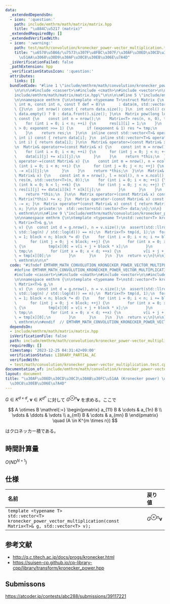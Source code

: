 ```yaml
---
data:
  _extendedDependsOn:
  - icon: ':question:'
    path: include/emthrm/math/matrix/matrix.hpp
    title: "\u884C\u5217 (matrix)"
  _extendedRequiredBy: []
  _extendedVerifiedWith:
  - icon: ':warning:'
    path: test/math/convolution/kronecker_power-vector_multiplication.test.cpp
    title: "\u6570\u5B66/\u7573\u307F\u8FBC\u307F/\u30AF\u30ED\u30CD\u30C3\u30AB\u30FC\
      \u51AA\u3068\u30D9\u30AF\u30C8\u30EB\u306E\u7A4D"
  _isVerificationFailed: false
  _pathExtension: hpp
  _verificationStatusIcon: ':question:'
  attributes:
    links: []
  bundledCode: "#line 1 \"include/emthrm/math/convolution/kronecker_power-vector_multiplication.hpp\"\
    \n\n\n\n#include <cassert>\n#include <cmath>\n#include <vector>\n\n#line 1 \"\
    include/emthrm/math/matrix/matrix.hpp\"\n\n\n\n#line 5 \"include/emthrm/math/matrix/matrix.hpp\"\
    \n\nnamespace emthrm {\n\ntemplate <typename T>\nstruct Matrix {\n  explicit Matrix(const\
    \ int m, const int n, const T def = 0)\n      : data(m, std::vector<T>(n, def))\
    \ {}\n\n  int nrow() const { return data.size(); }\n  int ncol() const { return\
    \ data.empty() ? 0 : data.front().size(); }\n\n  Matrix pow(long long exponent)\
    \ const {\n    const int n = nrow();\n    Matrix<T> res(n, n, 0), tmp = *this;\n\
    \    for (int i = 0; i < n; ++i) {\n      res[i][i] = 1;\n    }\n    for (; exponent\
    \ > 0; exponent >>= 1) {\n      if (exponent & 1) res *= tmp;\n      tmp *= tmp;\n\
    \    }\n    return res;\n  }\n\n  inline const std::vector<T>& operator[](const\
    \ int i) const { return data[i]; }\n  inline std::vector<T>& operator[](const\
    \ int i) { return data[i]; }\n\n  Matrix& operator=(const Matrix& x) = default;\n\
    \n  Matrix& operator+=(const Matrix& x) {\n    const int m = nrow(), n = ncol();\n\
    \    for (int i = 0; i < m; ++i) {\n      for (int j = 0; j < n; ++j) {\n    \
    \    data[i][j] += x[i][j];\n      }\n    }\n    return *this;\n  }\n\n  Matrix&\
    \ operator-=(const Matrix& x) {\n    const int m = nrow(), n = ncol();\n    for\
    \ (int i = 0; i < m; ++i) {\n      for (int j = 0; j < n; ++j) {\n        data[i][j]\
    \ -= x[i][j];\n      }\n    }\n    return *this;\n  }\n\n  Matrix& operator*=(const\
    \ Matrix& x) {\n    const int m = nrow(), l = ncol(), n = x.ncol();\n    std::vector<std::vector<T>>\
    \ res(m, std::vector<T>(n, 0));\n    for (int i = 0; i < m; ++i) {\n      for\
    \ (int k = 0; k < l; ++k) {\n        for (int j = 0; j < n; ++j) {\n         \
    \ res[i][j] += data[i][k] * x[k][j];\n        }\n      }\n    }\n    data.swap(res);\n\
    \    return *this;\n  }\n\n  Matrix operator+(const Matrix& x) const { return\
    \ Matrix(*this) += x; }\n  Matrix operator-(const Matrix& x) const { return Matrix(*this)\
    \ -= x; }\n  Matrix operator*(const Matrix& x) const { return Matrix(*this) *=\
    \ x; }\n\n private:\n  std::vector<std::vector<T>> data;\n};\n\n}  // namespace\
    \ emthrm\n\n\n#line 9 \"include/emthrm/math/convolution/kronecker_power-vector_multiplication.hpp\"\
    \n\nnamespace emthrm {\n\ntemplate <typename T>\nstd::vector<T> kronecker_power_vector_multiplication(const\
    \ Matrix<T>& g,\n                                                     std::vector<T>\
    \ v) {\n  const int d = g.nrow(), n = v.size();\n  assert(std::llround(std::pow(d,\
    \ std::log(n) / std::log(d))) == n);\n  Matrix<T> tmp(d, 1);\n  for (int block\
    \ = 1; block < n; block *= d) {\n    for (int i = 0; i < n; i += block * d) {\n\
    \      for (int j = 0; j < block; ++j) {\n        for (int x = 0; x < d; ++x)\
    \ {\n          tmp[x][0] = v[i + j + block * x];\n        }\n        tmp = g *\
    \ tmp;\n        for (int x = 0; x < d; ++x) {\n          v[i + j + block * x]\
    \ = tmp[x][0];\n        }\n      }\n    }\n  }\n  return v;\n}\n\n}  // namespace\
    \ emthrm\n\n\n"
  code: "#ifndef EMTHRM_MATH_CONVOLUTION_KRONECKER_POWER_VECTOR_MULTIPLICATION_HPP_\n\
    #define EMTHRM_MATH_CONVOLUTION_KRONECKER_POWER_VECTOR_MULTIPLICATION_HPP_\n\n\
    #include <cassert>\n#include <cmath>\n#include <vector>\n\n#include \"emthrm/math/matrix/matrix.hpp\"\
    \n\nnamespace emthrm {\n\ntemplate <typename T>\nstd::vector<T> kronecker_power_vector_multiplication(const\
    \ Matrix<T>& g,\n                                                     std::vector<T>\
    \ v) {\n  const int d = g.nrow(), n = v.size();\n  assert(std::llround(std::pow(d,\
    \ std::log(n) / std::log(d))) == n);\n  Matrix<T> tmp(d, 1);\n  for (int block\
    \ = 1; block < n; block *= d) {\n    for (int i = 0; i < n; i += block * d) {\n\
    \      for (int j = 0; j < block; ++j) {\n        for (int x = 0; x < d; ++x)\
    \ {\n          tmp[x][0] = v[i + j + block * x];\n        }\n        tmp = g *\
    \ tmp;\n        for (int x = 0; x < d; ++x) {\n          v[i + j + block * x]\
    \ = tmp[x][0];\n        }\n      }\n    }\n  }\n  return v;\n}\n\n}  // namespace\
    \ emthrm\n\n#endif  // EMTHRM_MATH_CONVOLUTION_KRONECKER_POWER_VECTOR_MULTIPLICATION_HPP_\n"
  dependsOn:
  - include/emthrm/math/matrix/matrix.hpp
  isVerificationFile: false
  path: include/emthrm/math/convolution/kronecker_power-vector_multiplication.hpp
  requiredBy: []
  timestamp: '2023-12-25 04:31:42+09:00'
  verificationStatus: LIBRARY_PARTIAL_AC
  verifiedWith:
  - test/math/convolution/kronecker_power-vector_multiplication.test.cpp
documentation_of: include/emthrm/math/convolution/kronecker_power-vector_multiplication.hpp
layout: document
title: "\u30AF\u30ED\u30CD\u30C3\u30AB\u30FC\u51AA (Kronecker power) \u3068\u30D9\u30AF\
  \u30C8\u30EB\u306E\u7A4D"
---
```


$G \in K^{d \times d},\ \boldsymbol{v} \in K^{d^n}$ に対して $G^{\otimes n} \boldsymbol{v}$ を求める。ここで

$$
A \otimes B \mathrel{:=}
\begin{pmatrix}
  a_{11} B & \cdots & a_{1n} B \\
  \vdots   & \ddots & \vdots   \\
  a_{m1} B & \cdots & a_{mn} B
\end{pmatrix}
\quad (A \in K^{m \times n})
$$

はクロネッカー積である。


## 時間計算量

$O(N D^{N + 1})$


## 仕様

|名前|戻り値|
|:--|:--|
|`template <typename T>`<br>`std::vector<T> kronecker_power_vector_multiplication(const Matrix<T>& g, std::vector<T> v);`|$G^{\otimes n} \boldsymbol{v}$|


## 参考文献

- http://q.c.titech.ac.jp/docs/progs/kronecker.html
- https://suisen-cp.github.io/cp-library-cpp/library/transform/kronecker_power.hpp


## Submissons

https://atcoder.jp/contests/abc288/submissions/39117221

